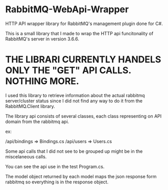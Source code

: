 
# RabbitMQ-WebApi-Wrapper
HTTP API wrapper library for RabbitMQ's management plugin done for C#.

This is a small library that I made to wrap the HTTP api funcitonality of RabbitMQ's server in version 3.6.6.

# THE LIBRARI CURRENTLY HANDELS ONLY THE "GET" API CALLS. NOTHING MORE.

I used this library to retrieve information about the actual rabbitmq server/cluster status since I did not find any way to do it from the
RabbitMQ.Client library.

The library api consists of several classes, each class representing on API domain from the rabbitmq api. 

ex:

/api/bindings => Bindings.cs
/api/users => Users.cs

Some api calls that I did not see to be grouped up might be in the miscelaneous calls.

You can see the api use in the test Program.cs. 

The model object returned by each model maps the json response form rabbitmq so everything is in the response object.
